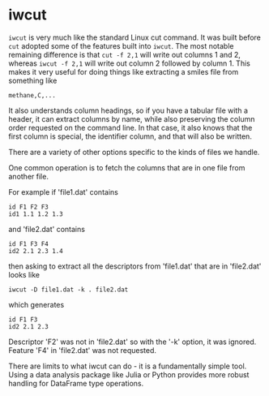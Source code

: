 # iwcut

`iwcut` is very much like the standard Linux cut command. It was built
before `cut` adopted some of the features built into `iwcut`. The most
notable remaining difference is that `cut -f 2,1` will write out columns
1 and 2, whereas `iwcut -f 2,1` will write out column 2 followed by
column 1. This makes it very useful for doing things like extracting
a smiles file from something like
```
methane,C,...
```

It also understands column headings, so if you have a tabular file with a
header, it can extract columns by name, while also preserving the column
order requested on the command line. In that case, it also knows that the
first column is special, the identifier column, and that will also be written.

There are a variety of other options specific to the kinds of files we
handle.

One common operation is to fetch the columns that are in one file from
another file.

For example if 'file1.dat' contains
```
id F1 F2 F3
id1 1.1 1.2 1.3
```
and 'file2.dat' contains
```
id F1 F3 F4
id2 2.1 2.3 1.4
```
then asking to extract all the descriptors from 'file1.dat' that are
in 'file2.dat' looks like
```
iwcut -D file1.dat -k . file2.dat
```
which generates
```
id F1 F3
id2 2.1 2.3
```
Descriptor 'F2' was not in 'file2.dat' so with the '-k' option, it was
ignored. Feature 'F4' in 'file2.dat' was not requested.

There are limits to what iwcut can do - it is a fundamentally simple tool.
Using a data analysis package like Julia or Python provides more robust
handling for DataFrame type operations.


